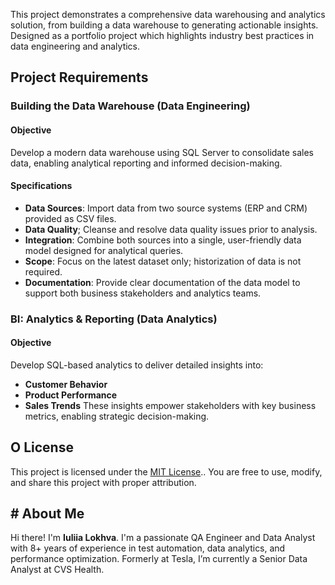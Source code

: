 This project demonstrates a comprehensive data warehousing and analytics solution, from building a data warehouse to generating actionable insights. Designed as a portfolio project which highlights industry best practices in data engineering and analytics.

## Project Requirements
### Building the Data Warehouse (Data Engineering)

#### Objective
Develop a modern data warehouse using SQL Server to consolidate sales data, enabling analytical reporting and informed decision-making.

#### Specifications
-   **Data Sources**: Import data from two source systems (ERP and CRM) provided as CSV files.
-   **Data Quality**; Cleanse and resolve data quality issues prior to analysis.
-   **Integration**: Combine both sources into a single, user-friendly data model designed for analytical queries.
-   **Scope**: Focus on the latest dataset only; historization of data is not required.
-   **Documentation**: Provide clear documentation of the data model to support both business stakeholders and analytics teams.

### BI: Analytics & Reporting (Data Analytics)
#### Objective
Develop SQL-based analytics to deliver detailed insights into:
- ﻿﻿**Customer Behavior**
- ﻿﻿**Product Performance**
- ﻿﻿**Sales Trends**
These insights empower stakeholders with key business metrics, enabling strategic decision-making.
## O License
This project is licensed under the [MIT License](LICENSE).. You are free to use, modify, and share this project with proper attribution.
## # About Me
Hi there! I'm **Iuliia Lokhva**. I'm a passionate QA Engineer and Data Analyst with 8+ years of experience in test automation, data analytics, and performance optimization. Formerly at Tesla, I’m currently a Senior Data Analyst at CVS Health.
